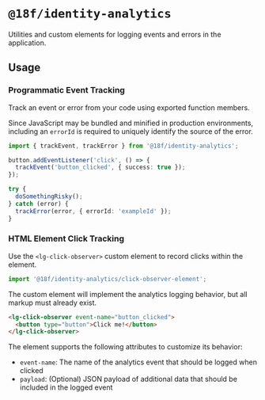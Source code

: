 # `@18f/identity-analytics`

Utilities and custom elements for logging events and errors in the application.

## Usage

### Programmatic Event Tracking

Track an event or error from your code using exported function members.

Since JavaScript may be bundled and minified in production environments, including an `errorId` is
required to uniquely identify the source of the error.

```ts
import { trackEvent, trackError } from '@18f/identity-analytics';

button.addEventListener('click', () => {
  trackEvent('button_clicked', { success: true });
});

try {
  doSomethingRisky();
} catch (error) {
  trackError(error, { errorId: 'exampleId' });
}
```

### HTML Element Click Tracking

Use the `<lg-click-observer>` custom element to record clicks within the element.

```ts
import '@18f/identity-analytics/click-observer-element';
```

The custom element will implement the analytics logging behavior, but all markup must already exist.

```html
<lg-click-observer event-name="button_clicked">
  <button type="button">Click me!</button>
</lg-click-observer>
```

The element supports the following attributes to customize its behavior:

- `event-name`: The name of the analytics event that should be logged when clicked
- `payload`: (Optional) JSON payload of additional data that should be included in the logged event
